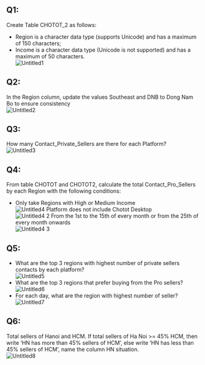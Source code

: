 ## Q1:
Create Table CHOTOT_2 as follows:  
- Region is a character data type (supports Unicode) and has a maximum of 150 characters;  
- Income is a character data type (Unicode is not supported) and has a maximum of 50 characters.  
![Untitled1](https://github.com/dangbaohan106/SQL-Practice/assets/111477666/7d6464a8-c926-4110-ad16-86df84dbede9)
## Q2:
In the Region column, update the values Southeast and DNB to Dong Nam Bo to ensure consistency  
![Untitled2](https://github.com/dangbaohan106/SQL-Practice/assets/111477666/9fcb2d9f-0ade-4601-990a-7475ec2e6e04)
## Q3:
How many Contact_Private_Sellers are there for each Platform?  
![Untitled3](https://github.com/dangbaohan106/SQL-Practice/assets/111477666/61b0d345-f466-4d4e-87c9-cdf41eeb5287)
## Q4:
From table CHOTOT and CHOTOT2, calculate the total Contact_Pro_Sellers by each Region with the following conditions:  
- Only take Regions with High or Medium Income  
![Untitled4](https://github.com/dangbaohan106/SQL-Practice/assets/111477666/36e3e8b8-50c0-4cc7-846e-50a679ec1998)
Platform does not include Chotot Desktop  
![Untitled4 2](https://github.com/dangbaohan106/SQL-Practice/assets/111477666/be97591d-7820-4ca9-a2f6-ae6752c3fc10)
From the 1st to the 15th of every month or from the 25th of every month onwards  
![Untitled4 3](https://github.com/dangbaohan106/SQL-Practice/assets/111477666/87a7dfbc-b1d8-4d21-931d-8a7bf552a1d3)
## Q5:
- What are the top 3 regions with highest number of private sellers contacts by each platform? ​  
![Untitled5](https://github.com/dangbaohan106/SQL-Practice/assets/111477666/4194a6a2-65b9-430a-81ad-a29a22da958c)
- What are the top 3 regions that prefer buying from the Pro sellers?  
![Untitled6](https://github.com/dangbaohan106/SQL-Practice/assets/111477666/4233181c-f2d9-4619-99f4-f817eb7dec57)
- For each day, what are the region with highest number of seller?​  
![Untitled7](https://github.com/dangbaohan106/SQL-Practice/assets/111477666/540eeb75-f2fb-4798-a8bb-bd6f96fd16c1)
## Q6:
Total sellers of Hanoi​ and HCM. If total sellers of Ha Noi >= 45% HCM, then write ‘HN has more than 45% sellers of HCM’, else write ‘HN has less than 45% sellers of HCM’, name the column HN situation.  
![Untitled8](https://github.com/dangbaohan106/SQL-Practice/assets/111477666/8eb549be-2a5a-4dec-9407-4c7f3f6ed9a9)

